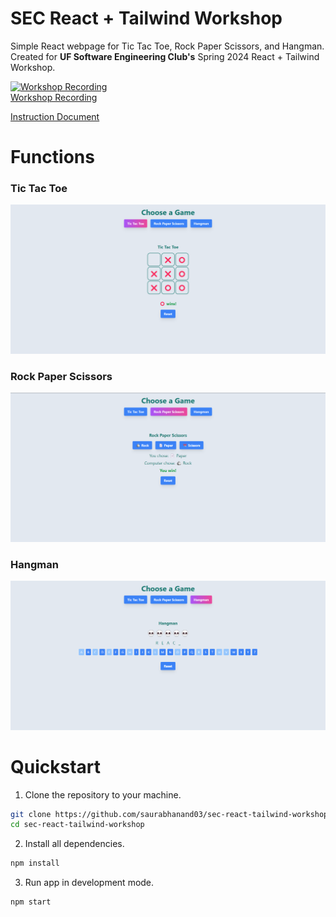 # SEC React + Tailwind Workshop

Simple React webpage for Tic Tac Toe, Rock Paper Scissors, and Hangman. Created for **UF Software Engineering Club's** Spring 2024 React + Tailwind Workshop.

[![Workshop Recording](https://img.youtube.com/vi/xBPBlIDLyXo/0.jpg)<br>Workshop Recording](https://www.youtube.com/watch?v=xBPBlIDLyXo&ab_channel=UFSoftwareEngineeringClub)

[Instruction Document](https://docs.google.com/document/d/172SOIx3-Dt_ICFWEvVisyZxn9TjdWb6DUrs34ckhtuM/edit)

# Functions
### Tic Tac Toe
![Screenshot of Tic Tac Toe](public/TicTacToe.png)
### Rock Paper Scissors
![Screenshot of Rock Paper Scissors](public/RockPaperScissors.png)
### Hangman
![Screenshot of Hangman](public/Hangman.png)

# Quickstart
1. Clone the repository to your machine.
```bash
git clone https://github.com/saurabhanand03/sec-react-tailwind-workshop
cd sec-react-tailwind-workshop
```
2. Install all dependencies.
```bash
npm install
```
3. Run app in development mode.
```bash
npm start
```